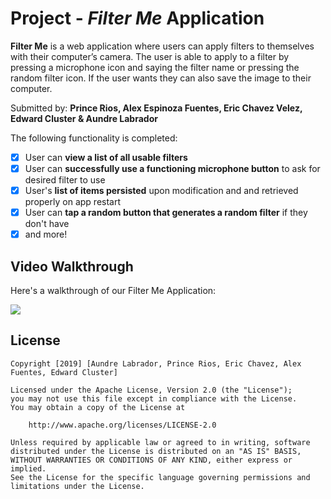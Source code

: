 # Project - *Filter Me* Application

**Filter Me** is a web application where users can apply filters to themselves with their computer’s camera. The user is able to apply to a filter by pressing a microphone icon and saying the filter name or pressing the random filter icon. If the user wants they can also save the image to their computer. 

Submitted by: **Prince Rios, Alex Espinoza Fuentes, Eric Chavez Velez, Edward Cluster & Aundre Labrador**

The following functionality is completed:

* [x] User can **view a list of all usable filters**
* [x] User can **successfully use a functioning microphone button** to ask for desired filter to use
* [x] User's **list of items persisted** upon modification and and retrieved properly on app restart
* [x] User can **tap a random button that generates a random filter** if they don't have 
* [x] and more!

## Video Walkthrough

Here's a walkthrough of our Filter Me Application:

<img src='AppDemo.gif'>

## License

    Copyright [2019] [Aundre Labrador, Prince Rios, Eric Chavez, Alex Fuentes, Edward Cluster]

    Licensed under the Apache License, Version 2.0 (the "License");
    you may not use this file except in compliance with the License.
    You may obtain a copy of the License at

        http://www.apache.org/licenses/LICENSE-2.0

    Unless required by applicable law or agreed to in writing, software
    distributed under the License is distributed on an "AS IS" BASIS,
    WITHOUT WARRANTIES OR CONDITIONS OF ANY KIND, either express or implied.
    See the License for the specific language governing permissions and
    limitations under the License.

